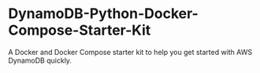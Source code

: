 # DynamoDB-Python-Docker-Compose-Starter-Kit
A Docker and Docker Compose starter kit to help you get started with AWS DynamoDB quickly.
